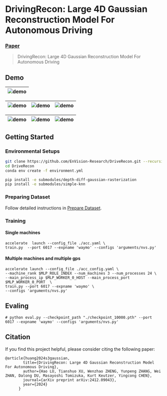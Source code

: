 # DrivingRecon: Large 4D Gaussian Reconstruction Model For Autonomous Driving
### [Paper](https://arxiv.org/abs/2412.09043)  

> DrivingRecon: Large 4D Gaussian Reconstruction Model For Autonomous Driving

## Demo

|![demo](./assets/s0.gif)|
|-------------------------|

|![demo](./assets/s6.gif)|![demo](./assets/s7.gif)|![demo](./assets/s8.gif)|
|-------------------------|-------------------------|-------------------------|

|![demo](./assets/s1.gif)|![demo](./assets/s4.gif)|![demo](./assets/s5.gif)|
|-------------------------|-------------------------|-------------------------|


## Getting Started

### Environmental Setups

```bash
git clone https://github.com/EnVision-Research/DriveRecon.git --recursive
cd DriveRecon
conda env create -f environment.yml

pip install -e submodules/depth-diff-gaussian-rasterization
pip install -e submodules/simple-knn
```

### Preparing Dataset
Follow detailed instructions in [Prepare Dataset](docs/prepare_data.md). 


### Training

#### Single machines
```
accelerate  launch --config_file ./acc.yaml \
train.py  --port 6017 --expname 'waymo' --configs 'arguments/nvs.py'
```


#### Multiple machines and multiple gps
```
accelerate launch --config_file ./acc_config.yaml \
--machine_rank $MLP_ROLE_INDEX --num_machines 3 --num_processes 24 \
--main_process_ip $MLP_WORKER_0_HOST --main_process_port $MLP_WORKER_0_PORT  \
train.py --port 6017 --expname 'waymo' \
--configs 'arguments/nvs.py'
```

## Evaling 
```
# python eval.py --checkpoint_path "./checkpoint_10000.pth" --port 6017 --expname 'waymo' --configs 'arguments/nvs.py'
```


## Citation

If you find this project helpful, please consider citing the following paper:
```
@article{huang2024s3gaussian,
        title={DrivingRecon: Large 4D Gaussian Reconstruction Model For Autonomous Driving},
        author={Hao LU, Tianshuo XU, Wenzhao ZHENG, Yunpeng ZHANG, Wei ZHAN, Dalong DU, Masayoshi Tomizuka, Kurt Keutzer, Yingcong CHEN},
        journal={arXiv preprint arXiv:2412.09043},
        year={2024}
      }
```
